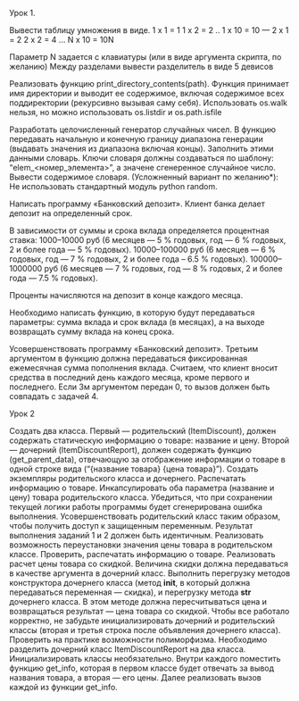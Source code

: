 Урок 1.


Вывести таблицу умножения в виде. 
1 x 1 = 1
1 x 2 = 2
..
1 x 10 = 10
— 
2 x 1 = 2
2 x 2 = 4
…
N x 10 = 10N

Параметр N задается с клавиатуры (или в виде аргумента скрипта, по желанию)
Между разделами вывести разделитель в виде 5 девисов 

Реализовать функцию print_directory_contents(path). Функция принимает имя директории и выводит ее содержимое, включая содержимое всех поддиректории (рекурсивно вызывая саму себя). Использовать os.walk нельзя, но можно использовать os.listdir и os.path.isfile

Разработать целочисленный генератор случайных чисел. В функцию передавать начальную и конечную границу диапазона генерации (выдавать значения из диапазона включая концы). Заполнить этими данными словарь. Ключи словаря должны создаваться по шаблону: “elem_<номер_элемента>”, а значене сгенеренное случайное число.  Вывести содержимое словаря. 
(Усложненный вариант по желанию*): Не использовать стандартный модуль python random.

Написать программу «Банковский депозит». 
Клиент банка делает депозит на определенный срок. 

В зависимости от суммы и срока вклада определяется процентная ставка: 
1000–10000 руб (6 месяцев — 5 % годовых, год — 6 % годовых, 2 и более года — 5 % годовых). 
10000–100000 руб (6 месяцев — 6 % годовых, год — 7 % годовых, 2 и более года – 6.5 % годовых). 
100000–1000000 руб (6 месяцев — 7 % годовых, год — 8 % годовых, 2 и более года — 7.5 % годовых). 

Проценты начисляются на депозит в конце каждого месяца.

Необходимо написать функцию, в которую будут передаваться параметры: сумма вклада и срок вклада (в месяцах), а на выходе возвращать сумму вклада на конец срока.

Усовершенствовать программу «Банковский депозит». Третьим аргументом в функцию должна передаваться фиксированная ежемесячная сумма пополнения вклада. Считаем, что клиент вносит средства в последний день каждого месяца, кроме первого и последнего. Если 3м аргументом передан 0, то вызов должен быть совпадать с задачей 4.

Урок 2


Создать два класса. Первый — родительский (ItemDiscount), должен содержать статическую информацию о товаре: название и цену. Второй — дочерний (ItemDiscountReport), должен содержать функцию (get_parent_data), отвечающую за отображение информации о товаре в одной строке вида (“{название товара} {цена товара}”). Создать экземпляры родительского класса и дочернего. Распечатать информацию о товаре.
Инкапсулировать оба параметра (название и цену) товара родительского класса. Убедиться, что при сохранении текущей логики работы программы будет сгенерирована ошибка выполнения. Усовершенствовать родительский класс таким образом, чтобы получить доступ к защищенным переменным. Результат выполнения заданий 1 и 2 должен быть идентичным. 
Реализовать возможность переустановки значения цены товара в родительском классе. Проверить, распечатать информацию о товаре.
Реализовать расчет цены товара со скидкой. Величина скидки должна передаваться в качестве аргумента в дочерний класс. Выполнить перегрузку методов конструктора дочернего класса (метод __init__, в который должна передаваться переменная — скидка), и перегрузку метода __str__ дочернего класса. В этом методе должна пересчитываться цена и возвращаться результат — цена товара со скидкой. Чтобы все работало корректно, не забудьте инициализировать дочерний и родительский классы (вторая и третья строка после объявления дочернего класса). 
Проверить на практике возможности полиморфизма. Необходимо разделить дочерний класс ItemDiscountReport на два класса. Инициализировать классы необязательно. Внутри каждого поместить функцию get_info, которая в первом классе будет отвечать за вывод названия товара, а вторая — его цены. Далее реализовать вызов каждой из функции get_info.
